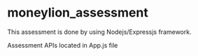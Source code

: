 # moneylion_assessment

This assessment is done by using Nodejs/Expressjs framework. 

Assessment APIs located in App.js file
